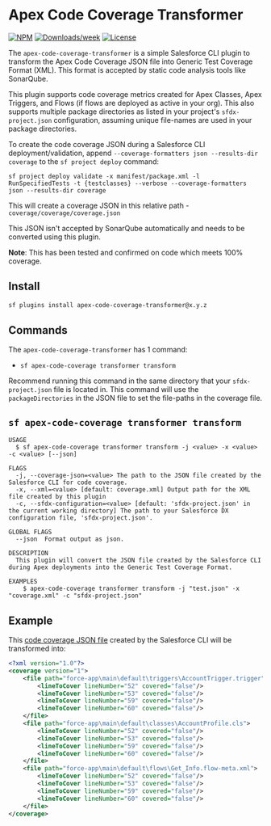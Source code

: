 # Apex Code Coverage Transformer

[![NPM](https://img.shields.io/npm/v/apex-code-coverage-transformer.svg?label=apex-code-coverage-transformer)](https://www.npmjs.com/package/apex-code-coverage-transformer) [![Downloads/week](https://img.shields.io/npm/dw/apex-code-coverage-transformer.svg)](https://npmjs.org/package/apex-code-coverage-transformer) [![License](https://img.shields.io/badge/License-MIT-yellow.svg)](https://raw.githubusercontent.com/mcarvin8/apex-code-coverage-transformer/main/LICENSE.md)

The `apex-code-coverage-transformer` is a simple Salesforce CLI plugin to transform the Apex Code Coverage JSON file into Generic Test Coverage Format (XML). This format is accepted by static code analysis tools like SonarQube.

This plugin supports code coverage metrics created for Apex Classes, Apex Triggers, and Flows (if flows are deployed as active in your org). This also supports multiple package directories as listed in your project's `sfdx-project.json` configuration, assuming unique file-names are used in your package directories.

To create the code coverage JSON during a Salesforce CLI deployment/validation, append `--coverage-formatters json --results-dir coverage` to the `sf project deploy` command:

```
sf project deploy validate -x manifest/package.xml -l RunSpecifiedTests -t {testclasses} --verbose --coverage-formatters json --results-dir coverage
```

This will create a coverage JSON in this relative path - `coverage/coverage/coverage.json`

This JSON isn't accepted by SonarQube automatically and needs to be converted using this plugin.

**Note**: This has been tested and confirmed on code which meets 100% coverage.

## Install

```bash
sf plugins install apex-code-coverage-transformer@x.y.z
```

## Commands

The `apex-code-coverage-transformer` has 1 command:

- `sf apex-code-coverage transformer transform`

Recommend running this command in the same directory that your `sfdx-project.json` file is located in. This command will use the `packageDirectories` in the JSON file to set the file-paths in the coverage file.

## `sf apex-code-coverage transformer transform`

```
USAGE
  $ sf apex-code-coverage transformer transform -j <value> -x <value> -c <value> [--json]

FLAGS
  -j, --coverage-json=<value> The path to the JSON file created by the Salesforce CLI for code coverage.
  -x, --xml=<value> [default: coverage.xml] Output path for the XML file created by this plugin
  -c, --sfdx-configuration=<value> [default: 'sfdx-project.json' in the current working directory] The path to your Salesforce DX configuration file, 'sfdx-project.json'.

GLOBAL FLAGS
  --json  Format output as json.

DESCRIPTION
  This plugin will convert the JSON file created by the Salesforce CLI during Apex deployments into the Generic Test Coverage Format.

EXAMPLES
    $ apex-code-coverage transformer transform -j "test.json" -x "coverage.xml" -c "sfdx-project.json"
```

## Example

This [code coverage JSON file](https://raw.githubusercontent.com/mcarvin8/apex-code-coverage-transformer/main/coverage_no_file_exts.json) created by the Salesforce CLI will be transformed into:

```xml
<?xml version="1.0"?>
<coverage version="1">
	<file path="force-app\main\default\triggers\AccountTrigger.trigger">
		<lineToCover lineNumber="52" covered="false"/>
		<lineToCover lineNumber="53" covered="false"/>
		<lineToCover lineNumber="59" covered="false"/>
		<lineToCover lineNumber="60" covered="false"/>
	</file>
	<file path="force-app\main\default\classes\AccountProfile.cls">
		<lineToCover lineNumber="52" covered="false"/>
		<lineToCover lineNumber="53" covered="false"/>
		<lineToCover lineNumber="59" covered="false"/>
		<lineToCover lineNumber="60" covered="false"/>
	</file>
	<file path="force-app\main\default\flows\Get_Info.flow-meta.xml">
		<lineToCover lineNumber="52" covered="false"/>
		<lineToCover lineNumber="53" covered="false"/>
		<lineToCover lineNumber="59" covered="false"/>
		<lineToCover lineNumber="60" covered="false"/>
	</file>
</coverage>
```
